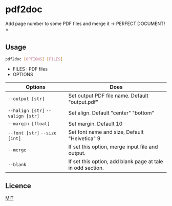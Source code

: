 # pdf2doc

Add page number to some PDF files and merge it → PERFECT DOCUMENT! ⭐️

## Usage

```sh
pdf2doc [OPTIONS] [FILES]
```

- FILES : PDF files
- OPTIONS

| Options                           | Does                                                       |
| --------------------------------- | ---------------------------------------------------------- |
| `--output [str]`                  | Set output PDF file name. Default "output.pdf"             |
| `--halign [str]` `--valign [str]` | Set align. Default "center" "bottom"                       |
| `--margin [float]`                | Set margin. Default 10                                     |
| `--font [str]` `--size [int]`     | Set font name and size, Default "Helvetica" 9              |
| `--merge`                         | If set this option, merge input file and output.           |
| `--blank`                         | If set this option, add blank page at tale in odd section. |

## Licence

[MIT](https://choosealicense.com/licenses/mit/)
